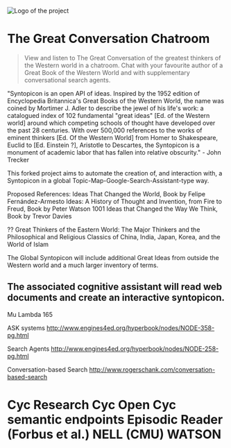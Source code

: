 ![Logo of the project](http://media.gettyimages.com/photos/mortimer-j-adler-surrounded-by-his-great-ideas-picture-id50447930?s=594x594)

# The Great Conversation Chatroom
> View and listen to The Great Conversation of the greatest thinkers of the Western world in a chatroom. Chat with your favourite author of a Great Book of the Western World and with supplementary conversational search agents. 

"Syntopicon is an open API of ideas. Inspired by the 1952 edition of Encyclopedia Britannica's Great Books of the Western World, the name was coined by Mortimer J. Adler to describe the jewel of his life's work: a catalogued index of 102 fundamental "great ideas" [Ed. of the Western world] around which competing schools of thought have developed over the past 28 centuries. With over 500,000 references to the works of eminent thinkers [Ed. Of the Western World] from Homer to Shakespeare, Euclid to [Ed. Einstein ?], Aristotle to Descartes, the Syntopicon is a monument of academic labor that has fallen into relative obscurity." - John Trecker

This forked project aims to automate the creation of, and interaction with, a Syntopicon in a global Topic-Map-Google-Search-Assistant-type way.

Proposed References: 
Ideas That Changed the World, Book by Felipe Fernández-Armesto
Ideas: A History of Thought and Invention, from Fire to Freud, Book by Peter Watson
1001 Ideas that Changed the Way We Think, Book by Trevor Davies

?? Great Thinkers of the Eastern World: The Major Thinkers and the Philosophical and Religious Classics of China, India, Japan, Korea, and the World of Islam

The Global Syntopicon will include additional Great Ideas from outside the Western world and a much larger inventory of terms. 

The associated cognitive assistant will read web documents and create an interactive syntopicon.
--------------------------------------------
Mu Lambda 165

ASK systems
http://www.engines4ed.org/hyperbook/nodes/NODE-358-pg.html

Search Agents
http://www.engines4ed.org/hyperbook/nodes/NODE-258-pg.html

Conversation-based Search
http://www.rogerschank.com/conversation-based-search

Cyc 
Research Cyc
Open Cyc semantic endpoints
Episodic Reader (Forbus et al.)
NELL (CMU)
WATSON 
===================================================

<!--
## Installing / Getting started

A quick introduction of the minimal setup you need to get a hello world up &
running.

```shell
commands here
```

Here you should say what actually happens when you execute the code above.

## Developing

### Built With
List main libraries, frameworks used including versions (React, Angular etc...)

### Prerequisites
What is needed to set up the dev environment. For instance, global dependencies or any other tools. include download links.


### Setting up Dev

Here's a brief intro about what a developer must do in order to start developing
the project further:

```shell
git clone https://github.com/your/your-project.git
cd your-project/
packagemanager install
```

And state what happens step-by-step. If there is any virtual environment, local server or database feeder needed, explain here.

### Building

If your project needs some additional steps for the developer to build the
project after some code changes, state them here. for example:

```shell
./configure
make
make install
```

Here again you should state what actually happens when the code above gets
executed.

### Deploying / Publishing
give instructions on how to build and release a new version
In case there's some step you have to take that publishes this project to a
server, this is the right time to state it.

```shell
packagemanager deploy your-project -s server.com -u username -p password
```

And again you'd need to tell what the previous code actually does.

## Versioning

We can maybe use [SemVer](http://semver.org/) for versioning. For the versions available, see the [link to tags on this repository](/tags).


## Configuration

Here you should write what are all of the configurations a user can enter when
using the project.

## Tests

Describe and show how to run the tests with code examples.
Explain what these tests test and why.

```shell
Give an example
```

## Style guide

Explain your code style and show how to check it.

## Api Reference

If the api is external, link to api documentation. If not describe your api including authentication methods as well as explaining all the endpoints with their required parameters.


## Database

Explaining what database (and version) has been used. Provide download links.
Documents your database design and schemas, relations etc...

## Licensing

State what the license is and how to find the text version of the license.

-->
